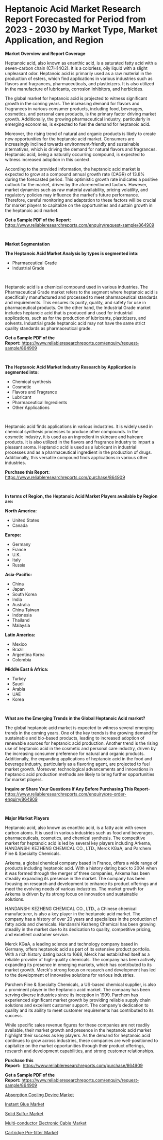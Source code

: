 <p><h1>Heptanoic Acid Market Research Report Forecasted for Period from 2023 -  2030 by Market Type, Market Application, and Region</h1></p><p><strong>Market Overview and Report Coverage</strong></p>
<p><p>Heptanoic acid, also known as enanthic acid, is a saturated fatty acid with a seven-carbon chain (C7H14O2). It is a colorless, oily liquid with a slight unpleasant odor. Heptanoic acid is primarily used as a raw material in the production of esters, which find applications in various industries such as flavors and fragrances, pharmaceuticals, and plasticizers. It is also utilized in the manufacture of lubricants, corrosion inhibitors, and herbicides.</p><p>The global market for heptanoic acid is projected to witness significant growth in the coming years. The increasing demand for flavors and fragrances in various consumer products, including food, beverages, cosmetics, and personal care products, is the primary factor driving market growth. Additionally, the growing pharmaceutical industry, particularly in emerging economies, is expected to fuel the demand for heptanoic acid.</p><p>Moreover, the rising trend of natural and organic products is likely to create new opportunities for the heptanoic acid market. Consumers are increasingly inclined towards environment-friendly and sustainable alternatives, which is driving the demand for natural flavors and fragrances. Heptanoic acid, being a naturally occurring compound, is expected to witness increased adoption in this context.</p><p>According to the provided information, the heptanoic acid market is expected to grow at a compound annual growth rate (CAGR) of 13.8% during the forecasted period. This optimistic growth rate indicates a positive outlook for the market, driven by the aforementioned factors. However, market dynamics such as raw material availability, pricing volatility, and regulatory policies may influence the market's future performance. Therefore, careful monitoring and adaptation to these factors will be crucial for market players to capitalize on the opportunities and sustain growth in the heptanoic acid market.</p></p>
<p><strong>Get a Sample PDF of the Report:</strong> <a href="https://www.reliableresearchreports.com/enquiry/request-sample/864909">https://www.reliableresearchreports.com/enquiry/request-sample/864909</a></p>
<p>&nbsp;</p>
<p><strong>Market Segmentation</strong></p>
<p><strong>The Heptanoic Acid Market Analysis by types is segmented into:</strong></p>
<p><ul><li>Pharmaceutical Grade</li><li>Industrial Grade</li></ul></p>
<p>&nbsp;</p>
<p><p>Heptanoic acid is a chemical compound used in various industries. The Pharmaceutical Grade market refers to the segment where heptanoic acid is specifically manufactured and processed to meet pharmaceutical standards and requirements. This ensures its purity, quality, and safety for use in pharmaceutical products. On the other hand, the Industrial Grade market includes heptanoic acid that is produced and used for industrial applications, such as for the production of lubricants, plasticizers, and solvents. Industrial grade heptanoic acid may not have the same strict quality standards as pharmaceutical grade.</p></p>
<p><strong>Get a Sample PDF of the Report:</strong>&nbsp;<a href="https://www.reliableresearchreports.com/enquiry/request-sample/864909">https://www.reliableresearchreports.com/enquiry/request-sample/864909</a></p>
<p>&nbsp;</p>
<p><strong>The Heptanoic Acid Market Industry Research by Application is segmented into:</strong></p>
<p><ul><li>Chemical synthesis</li><li>Cosmetic</li><li>Flavors and Fragrance</li><li>Lubricant</li><li>Pharmaceutical Ingredients</li><li>Other Applications</li></ul></p>
<p>&nbsp;</p>
<p><p>Heptanoic acid finds applications in various industries. It is widely used in chemical synthesis processes to produce other compounds. In the cosmetic industry, it is used as an ingredient in skincare and haircare products. It is also utilized in the flavors and fragrance industry to impart a pleasant aroma. Heptanoic acid is used as a lubricant in industrial processes and as a pharmaceutical ingredient in the production of drugs. Additionally, this versatile compound finds applications in various other industries.</p></p>
<p><strong>Purchase this Report:</strong>&nbsp; <a href="https://www.reliableresearchreports.com/purchase/864909">https://www.reliableresearchreports.com/purchase/864909</a></p>
<p>&nbsp;</p>
<p><strong>In terms of Region, the Heptanoic Acid Market Players available by Region are:</strong></p>
<p>
    <p> <strong> North America: </strong>
        <ul>
            <li>United States</li>
            <li>Canada</li>
        </ul>
        </p> 
    <p> <strong> Europe: </strong>
        <ul>
            <li>Germany</li>
            <li>France</li>
            <li>U.K.</li>
            <li>Italy</li>
            <li>Russia</li>
        </ul>
        </p> 
    <p> <strong> Asia-Pacific: </strong>
        <ul>
            <li>China</li>
            <li>Japan</li>
            <li>South Korea</li>
            <li>India</li>
            <li>Australia</li>
            <li>China Taiwan</li>
            <li>Indonesia</li>
            <li>Thailand</li>
            <li>Malaysia</li>
        </ul>
        </p> 
    <p> <strong> Latin America: </strong>
        <ul>
            <li>Mexico</li>
            <li>Brazil</li>
            <li>Argentina Korea</li>
            <li>Colombia</li>
        </ul>
        </p> 
    <p> <strong> Middle East & Africa: </strong>
        <ul>
            <li>Turkey</li>
            <li>Saudi</li>
            <li>Arabia</li>
            <li>UAE</li>
            <li>Korea</li>
        </ul>
    </p>
    </p>
<p>&nbsp;</p>
<p><strong>What are the Emerging Trends in the Global Heptanoic Acid market?</strong></p>
<p><p>The global heptanoic acid market is expected to witness several emerging trends in the coming years. One of the key trends is the growing demand for sustainable and bio-based products, leading to increased adoption of renewable sources for heptanoic acid production. Another trend is the rising use of heptanoic acid in the cosmetic and personal care industry, driven by the increasing consumer preference for natural and organic products. Additionally, the expanding applications of heptanoic acid in the food and beverage industry, particularly as a flavoring agent, are projected to fuel market growth. Moreover, technological advancements and innovations in heptanoic acid production methods are likely to bring further opportunities for market players.</p></p>
<p><strong>Inquire or Share Your Questions If Any Before Purchasing This Report</strong>- <a href="https://www.reliableresearchreports.com/enquiry/pre-order-enquiry/864909">https://www.reliableresearchreports.com/enquiry/pre-order-enquiry/864909</a></p>
<p>&nbsp;</p>
<p><strong>Major Market Players</strong></p>
<p><p>Heptanoic acid, also known as enanthic acid, is a fatty acid with seven carbon atoms. It is used in various industries such as food and beverages, pharmaceuticals, cosmetics, and chemical synthesis. The competitive market for heptanoic acid is led by several key players including Arkema, HANDANSHI KEZHENG CHEMICAL CO., LTD., Merck KGaA, and Parchem Fine & Specialty Chemicals.</p><p>Arkema, a global chemical company based in France, offers a wide range of products including heptanoic acid. With a history dating back to 2004 when it was formed through the merger of three companies, Arkema has been steadily expanding its presence in the market. The company has been focusing on research and development to enhance its product offerings and meet the evolving needs of various industries. The market growth for Arkema is driven by its strong focus on innovation and sustainable solutions.</p><p>HANDANSHI KEZHENG CHEMICAL CO., LTD., a Chinese chemical manufacturer, is also a key player in the heptanoic acid market. The company has a history of over 20 years and specializes in the production of fatty acids and chemicals. Handanshi Kezheng Chemical has been growing steadily in the market due to its dedication to quality, competitive pricing, and excellent customer service.</p><p>Merck KGaA, a leading science and technology company based in Germany, offers heptanoic acid as part of its extensive product portfolio. With a rich history dating back to 1668, Merck has established itself as a reliable provider of high-quality chemicals. The company has been actively expanding its presence in emerging markets, which has contributed to its market growth. Merck's strong focus on research and development has led to the development of innovative solutions for various industries.</p><p>Parchem Fine & Specialty Chemicals, a US-based chemical supplier, is also a prominent player in the heptanoic acid market. The company has been serving diverse industries since its inception in 1999. Parchem has experienced significant market growth by providing reliable supply chain solutions and excellent customer support. The company's dedication to quality and its ability to meet customer requirements has contributed to its success.</p><p>While specific sales revenue figures for these companies are not readily available, their market growth and presence in the heptanoic acid market highlight their success as key players. As the demand for heptanoic acid continues to grow across industries, these companies are well-positioned to capitalize on the market opportunities through their product offerings, research and development capabilities, and strong customer relationships.</p></p>
<p><strong>Purchase this Report:</strong>&nbsp;&nbsp;<a href="https://www.reliableresearchreports.com/purchase/864909">https://www.reliableresearchreports.com/purchase/864909</a></p>
<p></p>
<p><strong>Get a Sample PDF of the Report:</strong>&nbsp;<a href="https://www.reliableresearchreports.com/enquiry/request-sample/864909">https://www.reliableresearchreports.com/enquiry/request-sample/864909</a></p>
<p><p><a href="https://medium.com/@krishna_35021/absorption-cooling-device-market-analysis-and-sze-forecasted-for-period-from-2023-to-2030-2d8958ac326c">Absorption Cooling Device Market</a></p><p><a href="https://github.com/gaydyna/Market-Research-Report-List-1/blob/main/instant-glue-market.md">Instant Glue Market</a></p><p><a href="https://github.com/amonskiyk/Market-Research-Report-List-1/blob/main/solid-sulfur-market.md">Solid Sulfur Market</a></p><p><a href="https://medium.com/@efrenmuller/multi-conductor-electronic-cable-market-share-evolution-and-market-growth-trends-2023-2030-73d5ae84cfb2">Multi-conductor Electronic Cable Market</a></p><p><a href="https://medium.com/@vrahul.reportprime/cartridge-pre-filter-market-size-reveals-the-best-marketing-channels-in-global-industry-d5a5a2f96267">Cartridge Pre-filter Market</a></p></p>